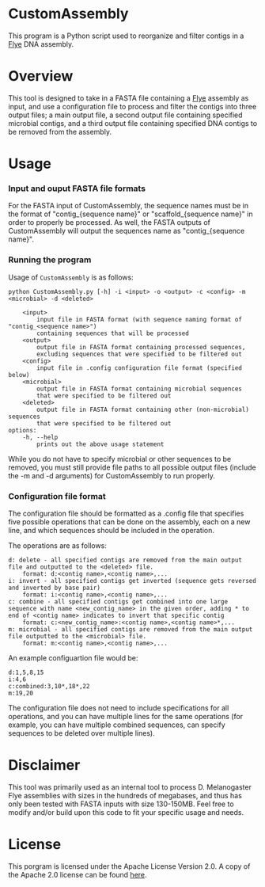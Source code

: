 # CustomAssembly
This program is a Python script used to reorganize and filter contigs in a [Flye](https://github.com/fenderglass/Flye) DNA assembly.

# Overview
This tool is designed to take in a FASTA file containing a [Flye](https://github.com/fenderglass/Flye) assembly as input, 
and use a configuration file to process and filter the contigs into three output files; 
a main output file, a second output file containing specified microbial contigs, 
and a third output file containing specified DNA contigs to be removed from the assembly.

# Usage

### Input and ouput FASTA file formats
For the FASTA input of CustomAssembly, the sequence names must be in the format of 
"contig_{sequence name}" or "scaffold_{sequence name}" in order to properly be processed.
As well, the FASTA outputs of CustomAssembly will output the sequences name as "contig_{sequence name}".

### Running the program
Usage of `CustomAssembly` is as follows:

	python CustomAssembly.py [-h] -i <input> -o <output> -c <config> -m <microbial> -d <deleted>
		
		<input>
			input file in FASTA format (with sequence naming format of "contig_<sequence name>") 
			containing sequences that will be processed
		<output>
			output file in FASTA format containing processed sequences,
			excluding sequences that were specified to be filtered out
		<config>
			input file in .config configuration file format (specified below)
		<microbial>
			output file in FASTA format containing microbial sequences 
			that were specified to be filtered out
		<deleted>
			output file in FASTA format containing other (non-microbial) sequences
			that were specified to be filtered out
	options:
		-h, --help
			prints out the above usage statement

While you do not have to specify microbial or other sequences to be removed, you must still provide file paths
to all possible output files (include the -m and -d arguments) for CustomAssembly to run properly.

### Configuration file format
The configuration file should be formatted as a .config file that specifies five possible operations 
that can be done on the assembly, each on a new line, and which sequences should be included in the operation.

The operations are as follows:

	d: delete - all specified contigs are removed from the main output file and outputted to the <deleted> file.
	    format: d:<contig name>,<contig name>,...
    i: invert - all specified contigs get inverted (sequence gets reversed and inverted by base pair)
        format: i:<contig name>,<contig name>,...
    c: combine - all specified contigs get combined into one large sequence with name <new_contig_name> in the given order, adding * to end of <contig name> indicates to invert that specific contig
        format: c:<new_contig_name>:<contig name>,<contig name>*,...
    m: microbial - all specified contigs are removed from the main output file outputted to the <microbial> file.
        format: m:<contig name>,<contig name>,...

An example configuartion file would be:
	
	d:1,5,8,15
	i:4,6
	c:combined:3,10*,18*,22
	m:19,20

The configuration file does not need to include specifications for all operations, and you can have multiple lines
for the same operations (for example, you can have multiple combined sequences, can specify sequences to be deleted over multiple lines).

# Disclaimer
This tool was primarily used as an internal tool to process D. Melanogaster Flye assemblies with sizes 
in the hundreds of megabases, and thus has only been tested with FASTA inputs with size 130-150MB. 
Feel free to modify and/or build upon this code to fit your specific usage and needs.

# License
This porgram is licensed under the Apache License Version 2.0. A copy of the Apache 2.0 license can be found [here](https://github.com/AvivBenchorin/CustomAssembly/blob/main/LICENSE).
